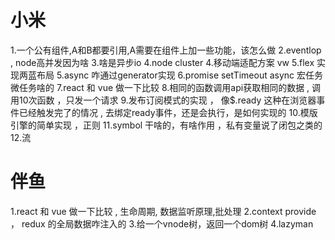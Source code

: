 # 小米
1.一个公有组件,A和B都要引用,A需要在组件上加一些功能，该怎么做
2.eventlop , node高并发因为啥
3.啥是异步io
4.node cluster
4.移动端适配方案 vw 
5.flex 实现两蓝布局
5.async 咋通过generator实现 
6.promise setTimeout async 宏任务微任务啥的
7.react 和 vue 做一下比较 
8.相同的函数调用api获取相同的数据 , 调用10次函数 ，只发一个请求 
9.发布订阅模式的实现 ， 像$.ready 这种在浏览器事件已经触发完了的情况 , 去绑定ready事件，还是会执行，是如何实现的 
10.模版引擎的简单实现 ，正则 
11.symbol 干啥的，有啥作用 ，私有变量说了闭包之类的 
12.流
# 伴鱼 
1.react 和 vue 做一下比较 , 生命周期, 数据监听原理,批处理
2.context provide ， redux 的全局数据咋注入的 
3.给一个vnode树，返回一个dom树 
4.lazyman